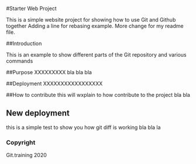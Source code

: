#Starter Web Project

This is a simple website project for showing how to use Git and Github together
Adding a line for rebasing example.
More change for my readme file.

##Introduction

This is an example to show different parts
of the Git repository and various commands

##Purpose
XXXXXXXXX
bla bla bla

##Deployment
XXXXXXXXXXXXXXXXX

##How to contribute
this will wxplain to how contribute to the project
bla bla

## New deployment
this is a simple test to show you how git diff is working
bla bla la
### Copyright
Git.training 2020